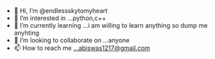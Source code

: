 - 👋 Hi, I’m @endlessskytomyheart
- 👀 I’m interested in ...python,c++
- 🌱 I’m currently learning ...i am willing to learn anything so dump me anyhting
- 💞️ I’m looking to collaborate on ...anyone 
- 📫 How to reach me ...abiswas1217@gmail.com

<!---
endlessskytomyheart/endlessskytomyheart is a ✨ special ✨ repository because its `README.md` (this file) appears on your GitHub profile.
You can click the Preview link to take a look at your changes.
--->

